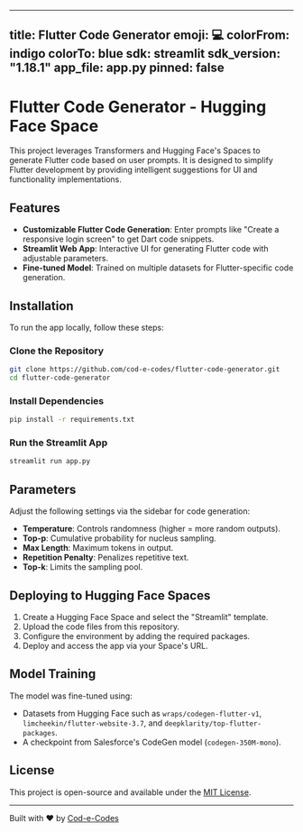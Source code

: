 
---
title: Flutter Code Generator
emoji: 💻
colorFrom: indigo
colorTo: blue
sdk: streamlit
sdk_version: "1.18.1"
app_file: app.py
pinned: false
---

# Flutter Code Generator - Hugging Face Space

This project leverages Transformers and Hugging Face's Spaces to generate Flutter code based on user prompts. It is designed to simplify Flutter development by providing intelligent suggestions for UI and functionality implementations.

## Features
- **Customizable Flutter Code Generation**: Enter prompts like "Create a responsive login screen" to get Dart code snippets.
- **Streamlit Web App**: Interactive UI for generating Flutter code with adjustable parameters.
- **Fine-tuned Model**: Trained on multiple datasets for Flutter-specific code generation.

## Installation
To run the app locally, follow these steps:

### Clone the Repository
```bash
git clone https://github.com/cod-e-codes/flutter-code-generator.git
cd flutter-code-generator
```

### Install Dependencies
```bash
pip install -r requirements.txt
```

### Run the Streamlit App
```bash
streamlit run app.py
```

## Parameters
Adjust the following settings via the sidebar for code generation:
- **Temperature**: Controls randomness (higher = more random outputs).
- **Top-p**: Cumulative probability for nucleus sampling.
- **Max Length**: Maximum tokens in output.
- **Repetition Penalty**: Penalizes repetitive text.
- **Top-k**: Limits the sampling pool.

## Deploying to Hugging Face Spaces
1. Create a Hugging Face Space and select the "Streamlit" template.
2. Upload the code files from this repository.
3. Configure the environment by adding the required packages.
4. Deploy and access the app via your Space's URL.

## Model Training
The model was fine-tuned using:
- Datasets from Hugging Face such as `wraps/codegen-flutter-v1`, `limcheekin/flutter-website-3.7`, and `deepklarity/top-flutter-packages`.
- A checkpoint from Salesforce's CodeGen model (`codegen-350M-mono`).

## License
This project is open-source and available under the [MIT License](LICENSE).

---

Built with ❤️ by [Cod-e-Codes](https://github.com/cod-e-codes)
